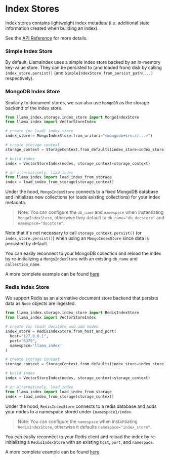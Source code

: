 # Index Stores

Index stores contains lightweight index metadata (i.e. additional state information created when building an index).

See the [API Reference](/reference/storage/index_store.rst) for more details.

### Simple Index Store
By default, LlamaIndex uses a simple index store backed by an in-memory key-value store.
They can be persisted to (and loaded from) disk by calling `index_store.persist()` (and `SimpleIndexStore.from_persist_path(...)` respectively).


### MongoDB Index Store
Similarly to document stores, we can also use `MongoDB` as the storage backend of the index store.


```python
from llama_index.storage.index_store import MongoIndexStore
from llama_index import VectorStoreIndex

# create (or load) index store
index_store = MongoIndexStore.from_uri(uri="<mongodb+srv://...>")

# create storage context
storage_context = StorageContext.from_defaults(index_store=index_store)

# build index
index = VectorStoreIndex(nodes, storage_context=storage_context)

# or alternatively, load index
from llama_index import load_index_from_storage
index = load_index_from_storage(storage_context)
```

Under the hood, `MongoIndexStore` connects to a fixed MongoDB database and initializes new collections (or loads existing collections) for your index metadata.
> Note: You can configure the `db_name` and `namespace` when instantiating `MongoIndexStore`, otherwise they default to `db_name="db_docstore"` and `namespace="docstore"`.

Note that it's not necessary to call `storage_context.persist()` (or `index_store.persist()`) when using an `MongoIndexStore`
since data is persisted by default. 

You can easily reconnect to your MongoDB collection and reload the index by re-initializing a `MongoIndexStore` with an existing `db_name` and `collection_name`.

A more complete example can be found [here](../../examples/docstore/MongoDocstoreDemo.ipynb)

### Redis Index Store

We support Redis as an alternative document store backend that persists data as `Node` objects are ingested.

```python
from llama_index.storage.index_store import RedisIndexStore
from llama_index import VectorStoreIndex

# create (or load) docstore and add nodes
index_store = RedisIndexStore.from_host_and_port(
  host="127.0.0.1", 
  port="6379", 
  namespace='llama_index'
)

# create storage context
storage_context = StorageContext.from_defaults(index_store=index_store)

# build index
index = VectorStoreIndex(nodes, storage_context=storage_context)

# or alternatively, load index
from llama_index import load_index_from_storage
index = load_index_from_storage(storage_context)
```

Under the hood, `RedisIndexStore` connects to a redis database and adds your nodes to a namespace stored under `{namespace}/index`.
> Note: You can configure the `namespace` when instantiating `RedisIndexStore`, otherwise it defaults `namespace="index_store"`.

You can easily reconnect to your Redis client and reload the index by re-initializing a `RedisIndexStore` with an existing `host`, `port`, and `namespace`.

A more complete example can be found [here](../../examples/docstore/RedisDocstoreIndexStoreDemo.ipynb)
